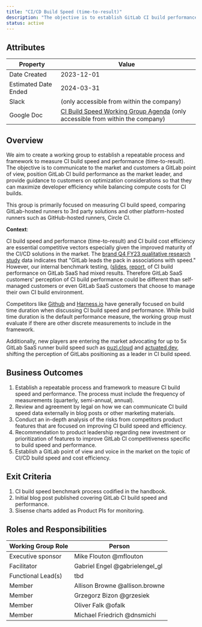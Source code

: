 ```yaml
---
title: "CI/CD Build Speed (time-to-result)"
description: "The objective is to establish GitLab CI build performance as the market leader."
status: active
---
```


## Attributes

| Property     | Value |
|--------------|-------|
| Date Created | 2023-12-01 |
| Estimated Date Ended | 2024-03-31 |
| Slack        |  (only accessible from within the company) |
| Google Doc   | [CI Build Speed Working Group Agenda](https://docs.google.com/document/d/1MAbp148_KVzznyvzSRkeP3RqpobS8TJ6IVJxgIBL8fs/edit?usp=sharing) (only accessible from within the company)|

## Overview

We aim to create a working group to establish a repeatable process and framework to measure CI build speed and performance (time-to-result). The objective is to communicate to the market and customers a GitLab point of view, position GitLab CI build performance as the market leader, and provide guidance to customers on optimization considerations so that they can maximize developer efficiency while balancing compute costs for CI builds.

This group is primarily focused on measuring CI build speed, comparing GitLab-hosted runners to 3rd party solutions and other platform-hosted runners such as GitHub-hosted runners, Circle CI.

**Context**:

CI build speed and performance (time-to-result) and CI build cost efficiency are essential competitive vectors especially given the improved maturity of the CI/CD solutions in the market. The [brand Q4 FY23 qualitative research study](https://docs.google.com/presentation/d/1z8hwWLLXJOr3jZOA1ol9jPvOXEmesSrA45sdM-RdMeo/edit?usp=sharing) data indicates that "GitLab leads the pack in associations with speed." However, our internal benchmark testing, ([slides](https://docs.google.com/presentation/d/1x79Nv-YaYOba_fPTOqQRlMfullYeW49IkiIh0Og3zvs/edit?usp=sharing), [report](https://docs.google.com/document/d/1FobCrVqtUtUjXJkBRtoi39bjVRqEFORifN4jDFQgbMs/edit?usp=sharing), of CI build performance on GitLab SaaS had mixed results. Therefore GitLab SaaS customers' perception of CI build performance could be different than self-managed customers or even GitLab SaaS customers that choose to manage their own CI build environment.

Competitors like [Github](https://github.blog/2022-12-08-experiment-the-hidden-costs-of-waiting-on-slow-build-times/) and [Harness.io](https://www.harness.io/blog/fastest-ci-tool) have generally focused on build time duration when discussing CI build speed and performance. While build time duration is the default performance measure, the working group must evaluate if there are other discrete measurements to include in the framework.

Additionally, new players are entering the market advocating for up to 5x GitLab SaaS runner build speed such as [puzl.cloud](https://gitlab-pipelines.puzl.cloud/) and [actuated.dev](https://actuated.dev/), shifting the perception of GitLabs positioning as a leader in CI build speed.

## Business Outcomes

1. Establish a repeatable process and framework to measure CI build speed and performance. The process must include the frequency of measurements (quarterly, semi-annual, annual).
1. Review and agreement by legal on how we can communicate CI build speed data externally in blog posts or other marketing materials.
1. Conduct an in-depth analysis of the risks from competitors product features that are focused on improving CI build speed and efficiency.
1. Recommendation to product leadership regarding new investment or prioritization of features to improve GitLab CI competitiveness specific to build speed and performance.
1. Establish a GitLab point of view and voice in the market on the topic of CI/CD build speed and cost efficiency.

## Exit Criteria

1. CI build speed benchmark process codified in the handbook.
1. Initial blog post published covering GitLab CI build speed and performance.
1. Sisense charts added as Product PIs for monitoring.

## Roles and Responsibilities

| Working Group Role    | Person                 |
|-----------------------|------------------------|
| Executive sponsor     | Mike Flouton @mflouton |
| Facilitator           | Gabriel Engel @gabrielengel_gl |
| Functional Lead(s)    | tbd                    |
| Member                | Allison Browne @allison.browne |
| Member                | Grzegorz Bizon @grzesiek |
| Member                | Oliver Falk @ofalk |
| Member                | Michael Friedrich @dnsmichi |
